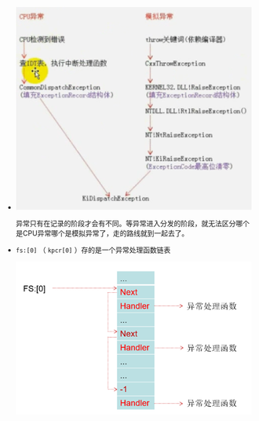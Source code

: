 + ![image-20210307185603359](https://raw.githubusercontent.com/smallzhong/picgo-pic-bed/master/image-20210307185603359.png)

  异常只有在记录的阶段才会有不同。等异常进入分发的阶段，就无法区分哪个是CPU异常哪个是模拟异常了，走的路线就到一起去了。

+ `fs:[0]` （ `kpcr[0]` ）存的是一个异常处理函数链表

  ![image-20210307191545467](https://raw.githubusercontent.com/smallzhong/picgo-pic-bed/master/image-20210307191545467.png)